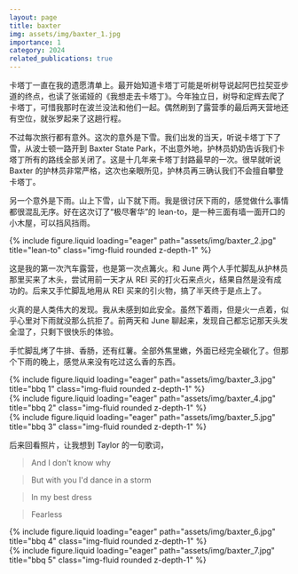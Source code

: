 ```yaml
---
layout: page
title: baxter
img: assets/img/baxter_1.jpg
importance: 1
category: 2024
related_publications: true
---
```


卡塔丁一直在我的遗愿清单上。最开始知道卡塔丁可能是听树导说起阿巴拉契亚步道的终点，也读了张诺娅的《我想走去卡塔丁》。今年独立日，树导和定辉去爬了卡塔丁，可惜我那时在波兰没法和他们一起。偶然刷到了露营季的最后两天营地还有空位，就张罗起来了这趟行程。

不过每次旅行都有意外。这次的意外是下雪。我们出发的当天，听说卡塔丁下了雪，从波士顿一路开到 Baxter State Park，不出意外地，护林员奶奶告诉我们卡塔丁所有的路线全部关闭了。这是十几年来卡塔丁封路最早的一次。很早就听说 Baxter 的护林员非常严格，这次也亲眼所见，护林员再三确认我们不会擅自攀登卡塔丁。

另一个意外是下雨。山上下雪，山下就下雨。我是很讨厌下雨的，感觉做什么事情都很混乱无序。好在这次订了“极尽奢华”的 lean-to，是一种三面有墙一面开口的小木屋，可以挡风挡雨。

<div class="row">
    <div class="col-sm mt-3 mt-md-0">
        {% include figure.liquid loading="eager" path="assets/img/baxter_2.jpg" title="lean-to" class="img-fluid rounded z-depth-1" %}
    </div>
</div>

这是我的第一次汽车露营，也是第一次点篝火。和 June 两个人手忙脚乱从护林员那里买来了木头，尝试用前一天才从 REI 买的打火石来点火，结果自然是没有成功的。后来又手忙脚乱地用从 REI 买来的引火物，搞了半天终于是点上了。

火真的是人类伟大的发现。我从未感到如此安全。虽然下着雨，但是火一点着，似乎心里对下雨就没那么抗拒了。前两天和 June 聊起来，发现自己都忘记那天头发全湿了，只剩下很快乐的体验。

手忙脚乱烤了牛排、香肠，还有红薯。全部外焦里嫩，外面已经完全碳化了。但那个下雨的晚上，感觉从来没有吃过这么香的东西。

<div class="row">
    <div class="col-sm mt-3 mt-md-0">
        {% include figure.liquid loading="eager" path="assets/img/baxter_3.jpg" title="bbq 1" class="img-fluid rounded z-depth-1" %}
    </div>
    <div class="col-sm mt-3 mt-md-0">
        {% include figure.liquid loading="eager" path="assets/img/baxter_4.jpg" title="bbq 2" class="img-fluid rounded z-depth-1" %}
    </div>
    <div class="col-sm mt-3 mt-md-0">
        {% include figure.liquid loading="eager" path="assets/img/baxter_5.jpg" title="bbq 3" class="img-fluid rounded z-depth-1" %}
    </div>
</div>

后来回看照片，让我想到 Taylor 的一句歌词，

> And I don't know why

> But with you I'd dance in a storm

> In my best dress

> Fearless

<div class="row">
    <div class="col-sm mt-3 mt-md-0">
        {% include figure.liquid loading="eager" path="assets/img/baxter_6.jpg" title="bbq 4" class="img-fluid rounded z-depth-1" %}
    </div>
    <div class="col-sm mt-3 mt-md-0">
        {% include figure.liquid loading="eager" path="assets/img/baxter_7.jpg" title="bbq 5" class="img-fluid rounded z-depth-1" %}
    </div>
</div>